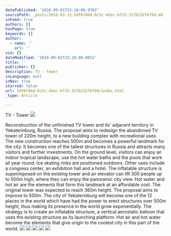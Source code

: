 ```yaml
---
datePublished: '2016-09-01T23:18:08.976Z'
sourcePath: _posts/2016-03-15-5df6f4bd-6c5c-4dac-bf33-317b232f67b9.md
inFeed: true
authors: []
hasPage: true
keywords: []
author:
  - name: ''
    url: ''
via: {}
dateModified: '2016-09-01T23:18:08.085Z'
title: ''
publisher: {}
description: TV - Tower
inLanguage: null
inNav: true
starred: false
url: 5df6f4bd-6c5c-4dac-bf33-317b232f67b9/index.html
_type: Article

---
```

TV - Tower
![](https://s3-us-west-2.amazonaws.com/the-grid-img/p/df06d86d38d1fef0e2a24d1a809ac13e76e06392.jpg)

Reconstruction of the unfinished TV tower and its' adjacent territory in Yekaterinburg, Russia. The proposal aims to redesign the abandoned TV tower of 220m height, to a new building complex with recreational uses. The new construction reaches 500m and becomes a powerful landmark for the city. It becomes one of the tallest structures in Russia and attracts many visitors and further investments. On the ground level, visitors can enjoy an indoor tropical landscape, use the hot water baths and the pools that work all year round. Ice skating rinks are positioned outdoors. Other uses include a congress center, an exhibition hall and a hotel. The inflatable structure is superimposed on the existing tower and an elevator can lift 300 people up to 500m high, where they can enjoy the panoramic city view. Hot water and hot air are the elements that form this landmark at an affordable cost. The original tower was expected to reach 360m height. The proposal aims to improve to 500m. The city of Yekaterinburg will become one of the 12 places in the world which have had the power to erect structures over 500m height, thus making its presence in the world grow exponentially. The strategy is to create an inflatable structure, a vertical aerostatic balloon that uses the existing structure as its launching platform. Hot air and hot water become the elements that give origin to the coolest city in this part of the world.
![](https://s3-us-west-2.amazonaws.com/the-grid-img/p/a132554831ea3c594f431e34c08a590466649534.jpg)
![](https://s3-us-west-2.amazonaws.com/the-grid-img/p/ba2e4db19a33ea8038a3652890e858cbdda68e1d.jpg)
![](https://s3-us-west-2.amazonaws.com/the-grid-img/p/addf9c2d255dc46546a0a9f8b63bd86fb0d8a23b.jpg)
![](https://s3-us-west-2.amazonaws.com/the-grid-img/p/6569ab6556e73bae7fcc5da917b479c58934a487.jpg)
![](https://s3-us-west-2.amazonaws.com/the-grid-img/p/5dba41a0edde828ea2f2dd8ae1c4c1361ff64f7d.jpg)